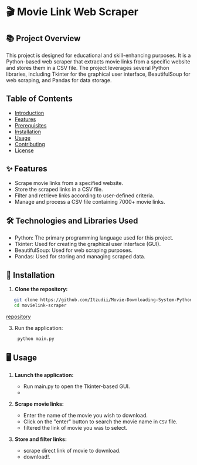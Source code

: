 # 🎬 Movie Link Web Scraper
## 📚 Project Overview
This project is designed for educational and skill-enhancing purposes. It is a Python-based web scraper that extracts movie links from a specific website and stores them in a CSV file. The project leverages several Python libraries, including Tkinter for the graphical user interface, BeautifulSoup for web scraping, and Pandas for data storage.

## Table of Contents
- [Introduction](#introduction)
- [Features](#features)
- [Prerequisites](#prerequisites)
- [Installation](#installation)
- [Usage](#usage)
- [Contributing](#contributing)
- [License](#license)

## ✨ Features
- Scrape movie links from a specified website.
- Store the scraped links in a CSV file.
- Filter and retrieve links according to user-defined criteria.
- Manage and process a CSV file containing 7000+ movie links.

## 🛠️ Technologies and Libraries Used  
- Python: The primary programming language used for this project.
- Tkinter: Used for creating the graphical user interface (GUI).
- BeautifulSoup: Used for web scraping purposes.
- Pandas: Used for storing and managing scraped data.

## 🚀 Installation
1. **Clone the repository:**  
 ```bash
    git clone https://github.com/Itzudii/Movie-Downloading-System-Python-/tree/main
    cd movielink-scraper
 ```
 [repository](https://github.com/Itzudii/Movie-Downloading-System-Python-/tree/main)  
 
3. Run the application:  
   ```bash
    python main.py
    ```

## 🖥️ Usage
1. **Launch the application:**
   - Run main.py to open the Tkinter-based GUI.
   - 
2. **Scrape movie links:**
   - Enter the name of the movie you wish to download.
   - Click on the "enter" button to search the movie name in `CSV` file.
   - filtered the link of movie you was to select.

3. **Store and filter links:**
   - scrape direct link of movie to download.
   - download!.




